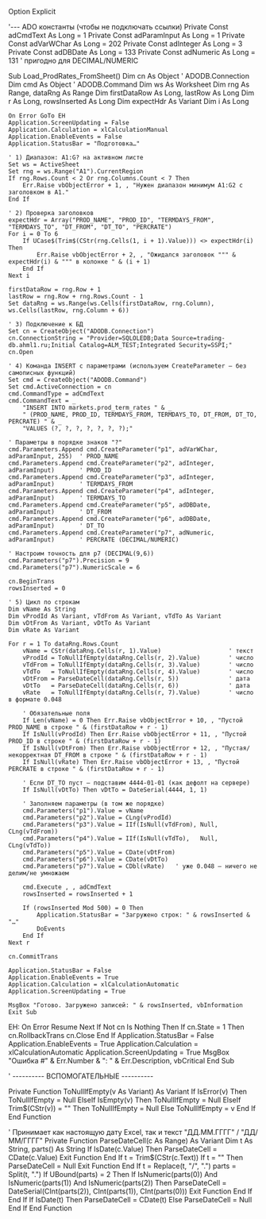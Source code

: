 Option Explicit

'--- ADO константы (чтобы не подключать ссылки)
Private Const adCmdText   As Long = 1
Private Const adParamInput As Long = 1
Private Const adVarWChar  As Long = 202
Private Const adInteger   As Long = 3
Private Const adDBDate    As Long = 133
Private Const adNumeric   As Long = 131   ' пригодно для DECIMAL/NUMERIC

Sub Load_ProdRates_FromSheet()
    Dim cn As Object           ' ADODB.Connection
    Dim cmd As Object          ' ADODB.Command
    Dim ws As Worksheet
    Dim rng As Range, dataRng As Range
    Dim firstDataRow As Long, lastRow As Long
    Dim r As Long, rowsInserted As Long
    Dim expectHdr As Variant
    Dim i As Long
    
    On Error GoTo EH
    Application.ScreenUpdating = False
    Application.Calculation = xlCalculationManual
    Application.EnableEvents = False
    Application.StatusBar = "Подготовка…"

    ' 1) Диапазон: A1:G? на активном листе
    Set ws = ActiveSheet
    Set rng = ws.Range("A1").CurrentRegion
    If rng.Rows.Count < 2 Or rng.Columns.Count < 7 Then
        Err.Raise vbObjectError + 1, , "Нужен диапазон минимум A1:G2 с заголовком в A1."
    End If
    
    ' 2) Проверка заголовков
    expectHdr = Array("PROD_NAME", "PROD_ID", "TERMDAYS_FROM", "TERMDAYS_TO", "DT_FROM", "DT_TO", "PERCRATE")
    For i = 0 To 6
        If UCase$(Trim$(CStr(rng.Cells(1, i + 1).Value))) <> expectHdr(i) Then
            Err.Raise vbObjectError + 2, , "Ожидался заголовок """ & expectHdr(i) & """ в колонке " & (i + 1)
        End If
    Next i
    
    firstDataRow = rng.Row + 1
    lastRow = rng.Row + rng.Rows.Count - 1
    Set dataRng = ws.Range(ws.Cells(firstDataRow, rng.Column), ws.Cells(lastRow, rng.Column + 6))
    
    ' 3) Подключение к БД
    Set cn = CreateObject("ADODB.Connection")
    cn.ConnectionString = "Provider=SQLOLEDB;Data Source=trading-db.ahml1.ru;Initial Catalog=ALM_TEST;Integrated Security=SSPI;"
    cn.Open
    
    ' 4) Команда INSERT с параметрами (используем CreateParameter — без самописных функций)
    Set cmd = CreateObject("ADODB.Command")
    Set cmd.ActiveConnection = cn
    cmd.CommandType = adCmdText
    cmd.CommandText = _
        "INSERT INTO markets.prod_term_rates " & _
        " (PROD_NAME, PROD_ID, TERMDAYS_FROM, TERMDAYS_TO, DT_FROM, DT_TO, PERCRATE) " & _
        "VALUES (?, ?, ?, ?, ?, ?, ?);"
    
    ' Параметры в порядке знаков "?"
    cmd.Parameters.Append cmd.CreateParameter("p1", adVarWChar, adParamInput, 255)  ' PROD_NAME
    cmd.Parameters.Append cmd.CreateParameter("p2", adInteger,  adParamInput)       ' PROD_ID
    cmd.Parameters.Append cmd.CreateParameter("p3", adInteger,  adParamInput)       ' TERMDAYS_FROM
    cmd.Parameters.Append cmd.CreateParameter("p4", adInteger,  adParamInput)       ' TERMDAYS_TO
    cmd.Parameters.Append cmd.CreateParameter("p5", adDBDate,   adParamInput)       ' DT_FROM
    cmd.Parameters.Append cmd.CreateParameter("p6", adDBDate,   adParamInput)       ' DT_TO
    cmd.Parameters.Append cmd.CreateParameter("p7", adNumeric,  adParamInput)       ' PERCRATE (DECIMAL/NUMERIC)
    
    ' Настроим точность для p7 (DECIMAL(9,6))
    cmd.Parameters("p7").Precision = 9
    cmd.Parameters("p7").NumericScale = 6
    
    cn.BeginTrans
    rowsInserted = 0
    
    ' 5) Цикл по строкам
    Dim vName As String
    Dim vProdId As Variant, vTdFrom As Variant, vTdTo As Variant
    Dim vDtFrom As Variant, vDtTo As Variant
    Dim vRate As Variant
    
    For r = 1 To dataRng.Rows.Count
        vName = CStr(dataRng.Cells(r, 1).Value)                   ' текст
        vProdId = ToNullIfEmpty(dataRng.Cells(r, 2).Value)        ' число
        vTdFrom = ToNullIfEmpty(dataRng.Cells(r, 3).Value)        ' число
        vTdTo   = ToNullIfEmpty(dataRng.Cells(r, 4).Value)        ' число
        vDtFrom = ParseDateCell(dataRng.Cells(r, 5))              ' дата
        vDtTo   = ParseDateCell(dataRng.Cells(r, 6))              ' дата
        vRate   = ToNullIfEmpty(dataRng.Cells(r, 7).Value)        ' число в формате 0.048
        
        ' Обязательные поля
        If Len(vName) = 0 Then Err.Raise vbObjectError + 10, , "Пустой PROD_NAME в строке " & (firstDataRow + r - 1)
        If IsNull(vProdId) Then Err.Raise vbObjectError + 11, , "Пустой PROD_ID в строке " & (firstDataRow + r - 1)
        If IsNull(vDtFrom) Then Err.Raise vbObjectError + 12, , "Пустая/некорректная DT_FROM в строке " & (firstDataRow + r - 1)
        If IsNull(vRate) Then Err.Raise vbObjectError + 13, , "Пустой PERCRATE в строке " & (firstDataRow + r - 1)
        
        ' Если DT_TO пуст — подставим 4444-01-01 (как дефолт на сервере)
        If IsNull(vDtTo) Then vDtTo = DateSerial(4444, 1, 1)
        
        ' Заполняем параметры (в том же порядке)
        cmd.Parameters("p1").Value = vName
        cmd.Parameters("p2").Value = CLng(vProdId)
        cmd.Parameters("p3").Value = IIf(IsNull(vTdFrom), Null, CLng(vTdFrom))
        cmd.Parameters("p4").Value = IIf(IsNull(vTdTo),   Null, CLng(vTdTo))
        cmd.Parameters("p5").Value = CDate(vDtFrom)
        cmd.Parameters("p6").Value = CDate(vDtTo)
        cmd.Parameters("p7").Value = CDbl(vRate)   ' уже 0.048 — ничего не делим/не умножаем
        
        cmd.Execute , , adCmdText
        rowsInserted = rowsInserted + 1
        
        If (rowsInserted Mod 500) = 0 Then
            Application.StatusBar = "Загружено строк: " & rowsInserted & "…"
            DoEvents
        End If
    Next r
    
    cn.CommitTrans
    
    Application.StatusBar = False
    Application.EnableEvents = True
    Application.Calculation = xlCalculationAutomatic
    Application.ScreenUpdating = True
    
    MsgBox "Готово. Загружено записей: " & rowsInserted, vbInformation
    Exit Sub

EH:
    On Error Resume Next
    If Not cn Is Nothing Then
        If cn.State = 1 Then cn.RollbackTrans
        cn.Close
    End If
    Application.StatusBar = False
    Application.EnableEvents = True
    Application.Calculation = xlCalculationAutomatic
    Application.ScreenUpdating = True
    MsgBox "Ошибка #" & Err.Number & ": " & Err.Description, vbCritical
End Sub

' ---------- ВСПОМОГАТЕЛЬНЫЕ ----------

Private Function ToNullIfEmpty(v As Variant) As Variant
    If IsError(v) Then
        ToNullIfEmpty = Null
    ElseIf IsEmpty(v) Then
        ToNullIfEmpty = Null
    ElseIf Trim$(CStr(v)) = "" Then
        ToNullIfEmpty = Null
    Else
        ToNullIfEmpty = v
    End If
End Function

' Принимает как настоящую дату Excel, так и текст "ДД.ММ.ГГГГ" / "ДД/ММ/ГГГГ"
Private Function ParseDateCell(c As Range) As Variant
    Dim t As String, parts() As String
    If IsDate(c.Value) Then
        ParseDateCell = CDate(c.Value)
        Exit Function
    End If
    t = Trim$(CStr(c.Text))
    If t = "" Then
        ParseDateCell = Null
        Exit Function
    End If
    t = Replace(t, "/", ".")
    parts = Split(t, ".")
    If UBound(parts) = 2 Then
        If IsNumeric(parts(0)) And IsNumeric(parts(1)) And IsNumeric(parts(2)) Then
            ParseDateCell = DateSerial(CInt(parts(2)), CInt(parts(1)), CInt(parts(0)))
            Exit Function
        End If
    End If
    If IsDate(t) Then
        ParseDateCell = CDate(t)
    Else
        ParseDateCell = Null
    End If
End Function
